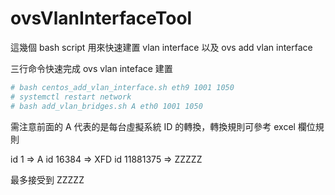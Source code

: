 # ovsVlanInterfaceTool

這幾個 bash script 用來快速建置 vlan interface 以及 ovs add vlan interface


三行命令快速完成 ovs vlan inteface 建置

```bash
# bash centos_add_vlan_interface.sh eth9 1001 1050
# systemctl restart network
# bash add_vlan_bridges.sh A eth0 1001 1050
```

需注意前面的 A 代表的是每台虛擬系統 ID 的轉換，轉換規則可參考 excel 欄位規則

id 1 => A
id 16384 => XFD
id 11881375 => ZZZZZ 

最多接受到 ZZZZZ
